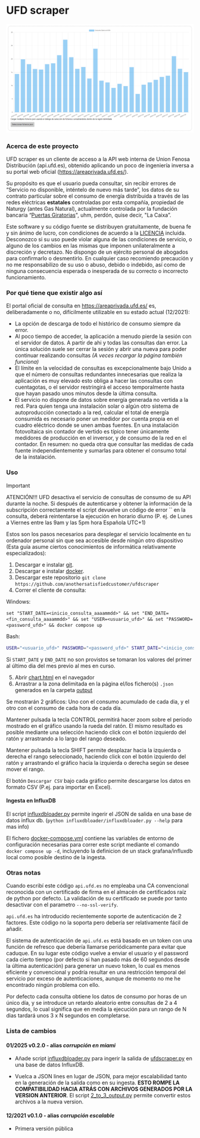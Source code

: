 UFD scraper
===========
![UFD Consumo Diario en KWh](demo.png "UFD Consumo Diario en KWh")

### Acerca de este proyecto

UFD scraper es un cliente de acceso a la API web interna de Union Fenosa Distribución (api.ufd.es), obtenido aplicando
un poco de ingeniería inversa a su portal web oficial (https://areaprivada.ufd.es/).

Su propósito es que el usuario pueda consultar, sin recibir errores de “Servicio no disponible, inténtelo de nuevo más
tarde”, los datos de su contrato particular sobre el consumo de energía distribuida a través de las redes eléctricas
**estatales** controladas por esta compañía, propiedad de Naturgy (antes Gas Natural), actualmente controlada por la
fundación bancaria “[Puertas Giratorias](
https://www.yoibextigo.lamarea.com/informe/caixabank/quienes-son/fichajes-y-estrellas-la-caixa/)", uhm, perdón, quise
decir, "La Caixa”. 

Este software y su código fuente se distribuyen gratuitamente, de buena fe y sin ánimo de lucro, con condiciones de
acuerdo a la [LICENCIA](LICENCIA) incluida. Desconozco si su uso puede violar alguna de las condiciones de servicio, o
alguno de los cambios en las mismas que imponen unilateralmente a discreción y decretazo. No dispongo de un ejército
personal de abogados para confirmarlo o desmentirlo. En cualquier caso recomiendo precaución y no me responsabilizo
de su uso o abuso, debido o indebido, así como de ninguna consecuencia esperada o inesperada de su correcto o incorrecto
funcionamiento.


### Por qué tiene que existir algo así

El portal oficial de consulta en https://areaprivada.ufd.es/ es, deliberadamente o no, difícilmente utilizable en su
estado actual (12/2021):

 - La opción de descarga de todo el histórico de consumo siempre da error.
 - Al poco tiempo de acceder, la aplicación a menudo pierde la sesión con el servidor de datos.
A partir de ahi y todas las consultas dan error. La única solución suele ser cerrar la sesión y abrir una nueva para
poder continuar realizando consultas _(A veces recargar la página también funciona)_
 - El límite en la velocidad de consultas es excepcionalmente bajo
Unido a que el número de consultas redundantes innecesarias que realiza la aplicación es muy elevado esto obliga a hacer
las consultas con cuentagotas, o el servidor restringirá el acceso temporalmente hasta que hayan pasado unos minutos
desde la última consulta.
 - El servicio no dispone de datos sobre energía generada no vertida a la red.
Para quien tenga una instalación solar o algún otro sistema de autoproducción conectado a la red, calcular el total de
energía consumida es necesario poner un medidor por cuenta propia en el cuadro eléctrico donde se unen ambas fuentes.
En una instalación fotovoltaica sin contador de vertido es típico tener únicamente medidores de producción en el
inversor, y de consumo de la red en el contador. En resumen: no queda otra que consultar las medidas de cada fuente
independientemente y sumarlas para obtener el consumo total de la instalación.


### Uso

> [!IMPORTANT]
> ATENCIÓN!!! UFD desactiva el servicio de consultas de consumo de su API durante la noche. Si después de autenticarse
> y obtener la información de la subscripción correctamente el script devuelve un código de error `` en la consulta,
> deberá reintentarse la ejecución en horario diurno (P. ej. de Lunes a Viernes entre las 9am y las 5pm hora Española
> UTC+1)

Estos son los pasos necesarios para desplegar el servicio localmente en tu ordenador personal sin que sea accesible
desde ningún otro dispositivo (Esta guía asume ciertos conocimientos de informática relativamente especializados):

1. Descargar e instalar [git](https://git-scm.com/downloads).
2. Descargar e instalar [docker](https://www.docker.com/products/docker-desktop/).
3. Descargar este repositorio `git clone https://github.com/anothersatisfiedcustomer/ufdscraper`
4. Correr el cliente de consulta:

Windows:
```batch
set "START_DATE=<inicio_consulta_aaaammdd>" && set "END_DATE=<fin_consulta_aaaammdd>" && set "USER=<usuario_ufd>" && set "PASSWORD=<password_ufd>" && docker compose up
```
Bash:
```bash
USER="<usuario_ufd>" PASSWORD="<password_ufd>" START_DATE="<inicio_consulta_aaaammdd>" END_DATE="<fin_consulta_aaaammdd>" docker compose up
```
Si `START_DATE` y `END_DATE` no son provistos se tomaran los valores del primer al último dia del mes previo al mes
en curso.

5. Abrir [chart.html](chart.html) en el navegador
6. Arrastrar a la zona delimitada en la página el/los fichero(s) `.json` generados en la carpeta [output](output)
    
Se mostrarán 2 gráficos: Uno con el consumo acumulado de cada dia, y el otro con el consumo de cada hora de cada día.

Mantener pulsada la tecla CONTROL permitirá hacer zoom sobre el período mostrado en el gráfico usando la rueda del
ratón. El mismo resultado es posible mediante una selección haciendo click con el botón izquierdo del ratón y
arrastrando a lo largo del rango deseado.

Mantener pulsada la tecla SHIFT permite desplazar hacia la izquierda o derecha el rango seleccionado, haciendo click con
el botón izquierdo del ratón y arrastrando el gráfico hacia la izquierda o derecha según se desee mover el rango.

El botón `Descargar CSV` bajo cada gráfico permite descargarse los datos en formato CSV (P.ej. para importar en Excel).

#### Ingesta en InfluxDB

El script [influxdbloader.py](influxdbloader/influxdbloader.py) permite ingerir el JSON de salida en una base
de datos influx db. (`python influxdbloader/influxdbloader.py --help` para mas info)

El fichero [docker-compose.yml](docker-compose.yml) contiene las variables de entorno de configuración necesarias para
correr este script mediante el comando `docker compose up -d`, incluyendo la definicion de un stack grafana/influxdb
local como posible destino de la ingesta.

### Otras notas

Cuando escribí este código `api.ufd.es` no empleaba una CA convencional reconocida con un certificado de firma en el
almacén de certificados raíz de python por defecto. La validación de su certificado se puede por tanto desactivar con
el parametro `--no-ssl-verify`.

`api.ufd.es` ha introducido recientemente soporte de autenticación de 2 factores. Este código no la soporta pero debería
ser relativamente fácil de añadir.

El sistema de autenticación de `api.ufd.es` está basado en un token con una función de refresco que debería llamarse
periódicamente para evitar que caduque. En su lugar este código vuelve a enviar el usuario y el password cada cierto
tiempo (por defecto si han pasado más de 60 segundos desde la última autenticación) para generar un nuevo token, lo cual
es menos eficiente y convencional y podría resultar en una restricción temporal del servicio por exceso de
autenticaciones, aunque de momento no me he encontrado ningún problema con ello.

Por defecto cada consulta obtiene los datos de consumo por horas de un único día, y se introduce un retardo aleatorio
entre consultas de 2 a 4 segundos, lo cual significa que en media la ejecución para un rango de N dias tardará unos
3 x N segundos en completarse.

### Lista de cambios

#### 01/2025 v0.2.0 - alias _corrupción en miami_

 - Añade script [influxdbloader.py](influxdbloader/influxdbloader.py) para ingerir la salida de
[ufdscraper.py](ufdscraper/ufdscraper.py) en una base de datos InfluxDB.

 - Vuelca a JSON lines en lugar de JSON, para mejor escalabilidad tanto en la generación de la salida como en su
ingesta. **ESTO ROMPE LA COMPATIBILIDAD HACIA ATRÁS CON ARCHIVOS GENERADOS POR LA VERSION ANTERIOR**. El script
[2_to_3_output.py](2_to_3_output.py) permite convertir estos archivos a la nueva version.

#### 12/2021 v0.1.0 - alias _corrupción escalable_

 - Primera versión pública
